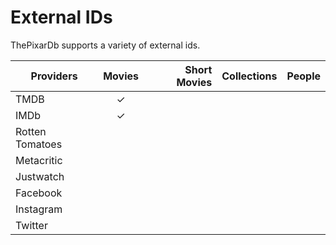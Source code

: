 # External IDs

ThePixarDb supports a variety of external ids.

| Providers       | Movies | Short Movies | Collections | People |
| --------------- | :----: | -----------: | ----------: | -----: |
| TMDB            |   ✓    |              |             |        |
| IMDb            |   ✓    |              |             |        |
| Rotten Tomatoes |        |              |             |        |
| Metacritic      |        |              |             |        |
| Justwatch       |        |              |             |        |
| Facebook        |        |              |             |        |
| Instagram       |        |              |             |        |
| Twitter         |        |              |             |        |

